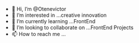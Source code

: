 - 👋 Hi, I’m @Otenevictor
- 👀 I’m interested in ...creative innovation
- 🌱 I’m currently learning ...FrontEnd
- 💞️ I’m looking to collaborate on ...FrontEnd Projects
- 📫 How to reach me ...

<!---
Otenevictor/Otenevictor is a ✨ special ✨ repository because its `README.md` (this file) appears on your GitHub profile.
You can click the Preview link to take a look at your changes.
--->
